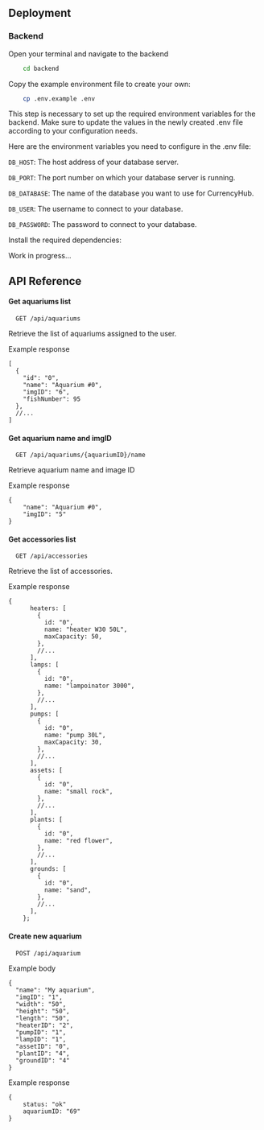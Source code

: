 ## Deployment

### Backend

Open your terminal and navigate to the backend

```bash
    cd backend
```

Copy the example environment file to create your own:

```bash
    cp .env.example .env
```

This step is necessary to set up the required environment variables for the backend. Make sure to update the values in the newly created .env file according to your configuration needs.

Here are the environment variables you need to configure in the .env file:

`DB_HOST`: The host address of your database server.

`DB_PORT`: The port number on which your database server is running.

`DB_DATABASE`: The name of the database you want to use for CurrencyHub.

`DB_USER`: The username to connect to your database.

`DB_PASSWORD`: The password to connect to your database.

Install the required dependencies:

Work in progress...

## API Reference

#### Get aquariums list

```
  GET /api/aquariums
```

Retrieve the list of aquariums assigned to the user.

Example response

```
[
  {
    "id": "0",
    "name": "Aquarium #0",
    "imgID": "6",
    "fishNumber": 95
  },
  //...
]
```

#### Get aquarium name and imgID

```
  GET /api/aquariums/{aquariumID}/name
```



Retrieve aquarium name and image ID

Example response

```
{
    "name": "Aquarium #0",
    "imgID": "5"
}
```

#### Get accessories list

```
  GET /api/accessories
```

Retrieve the list of accessories.

Example response

```
{
      heaters: [
        {
          id: "0",
          name: "heater W30 50L",
          maxCapacity: 50,
        },
        //...
      ],
      lamps: [
        {
          id: "0",
          name: "lampoinator 3000",
        },
        //...
      ],
      pumps: [
        {
          id: "0",
          name: "pump 30L",
          maxCapacity: 30,
        },
        //...
      ],
      assets: [
        {
          id: "0",
          name: "small rock",
        },
        //...
      ],
      plants: [
        {
          id: "0",
          name: "red flower",
        },
        //...
      ],
      grounds: [
        {
          id: "0",
          name: "sand",
        },
        //...
      ],
    };
```

#### Create new aquarium

```
  POST /api/aquarium
```

Example body

```
{
  "name": "My aquarium",
  "imgID": "1",
  "width": "50",
  "height": "50",
  "length": "50",
  "heaterID": "2",
  "pumpID": "1",
  "lampID": "1",
  "assetID": "0",
  "plantID": "4",
  "groundID": "4"
}
```

Example response
```
{
    status: "ok"
    aquariumID: "69"
}
```
